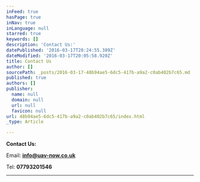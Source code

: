 ```yaml
---
inFeed: true
hasPage: true
inNav: true
inLanguage: null
starred: true
keywords: []
description: 'Contact Us:'
datePublished: '2016-03-17T20:24:55.389Z'
dateModified: '2016-03-17T20:05:58.920Z'
title: Contact Us
author: []
sourcePath: _posts/2016-03-17-48b94ae5-6dc5-417b-a9a2-c0ab402b7c65.md
published: true
authors: []
publisher:
  name: null
  domain: null
  url: null
  favicon: null
url: 48b94ae5-6dc5-417b-a9a2-c0ab402b7c65/index.html
_type: Article

---
```

**Contact Us:**

Email: **[info@uav-now.co.uk][0]**

Tel: **07793201546**

****

[0]: info@uav-now.co.uk